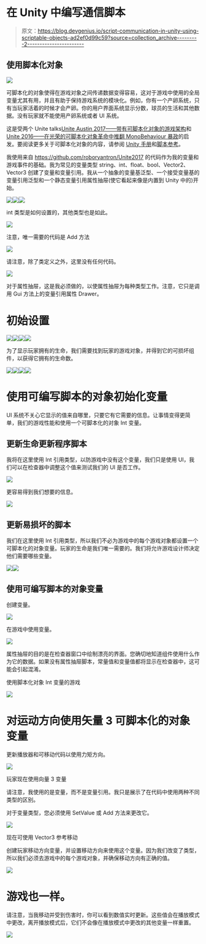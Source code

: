 # 在 Unity 中编写通信脚本

> 原文：<https://blog.devgenius.io/script-communication-in-unity-using-scriptable-objects-ad2ef0d99c59?source=collection_archive---------2----------------------->

## 使用脚本化对象

![](img/057383cde7e700ea59a23e2d09bd15a6.png)

可脚本化的对象使得在游戏对象之间传递数据变得容易，这对于游戏中使用的全局变量尤其有用，并且有助于保持游戏系统的模块化。例如，你有一个产卵系统，只有当玩家活着的时候才会产卵。你的用户界面系统显示分数，球员的生活和其他数据。没有玩家就不能使用产卵系统或者 UI 系统。

这是受两个 Unite talks[Unite Austin 2017——带有可脚本化对象的游戏架构](https://www.youtube.com/watch?v=raQ3iHhE_Kk)和[Unite 2016——在光荣的可脚本化对象革命中推翻 MonoBehaviour 暴政](https://www.youtube.com/watch?v=6vmRwLYWNRo)的启发。要阅读更多关于可脚本化对象的内容，请参阅 [Unity 手册](https://docs.unity3d.com/Manual/class-ScriptableObject.html)和[脚本参考](https://docs.unity3d.com/ScriptReference/ScriptableObject.html)。

我使用来自 https://github.com/roboryantron/Unite2017 的代码作为我的变量和游戏事件的基础。我为常见的变量类型 string、int、float、bool、Vector2、Vector3 创建了变量和变量引用。我从一个抽象的变量基泛型、一个接受变量基的变量引用泛型和一个静态变量引用属性抽屉(使它看起来像是内置到 Unity 中的)开始。

![](img/7f38cee41cfa3a34da5bc86664d42bef.png)![](img/058d5c5fabff2b13a800b6dbe1635394.png)![](img/0501e7986c3f23de896074469c1feb51.png)

int 类型是如何设置的，其他类型也是如此。

![](img/c90b6040101da5d6da4c48c7910bdf34.png)

注意，唯一需要的代码是 Add 方法

![](img/94e53cd11a69b5f9e3bf29883a8e06f5.png)

请注意，除了类定义之外，这里没有任何代码。

![](img/5418813166a626a54395d1949ae53c54.png)

对于属性抽屉，这是我必须做的，以使属性抽屉为每种类型工作。注意，它只是调用 Gui 方法上的变量引用属性 Drawer。

# 初始设置

![](img/252e39834d091ddb0aa979c78c3aa194.png)![](img/9a3f67f95868d62dee8fe7ff4fcd493b.png)![](img/923d6ae7b0e3b9f5f196028bc2179924.png)![](img/f0f453e6ca43b384e31b633664fa18f3.png)

为了显示玩家拥有的生命，我们需要找到玩家的游戏对象，并得到它的可损坏组件，以获得它拥有的生命数。

![](img/bd1122ded1850de35bfbf8f43fdfa257.png)![](img/04034dbc5714b8b7e5ca49d34be8104b.png)![](img/a30a220249353e9f43fae0a4201b1a9d.png)![](img/74009c450be43da927940cb2d671a637.png)

# 使用可编写脚本的对象初始化变量

UI 系统不关心它显示的值来自哪里，只要它有它需要的信息。让事情变得更简单，我们的游戏性能和使用一个可脚本化的对象 Int 变量。

## 更新生命更新程序脚本

我将在这里使用 Int 引用类型，以防游戏中没有这个变量，我们只是使用 UI，我们可以在检查器中调整这个值来测试我们的 UI 是否工作。

![](img/e96b1ca97a07ad6085f076cd669b8ed1.png)

更容易得到我们想要的信息。

![](img/74009c450be43da927940cb2d671a637.png)

## 更新易损坏的脚本

我们在这里使用 Int 引用类型，所以我们不必为游戏中的每个游戏对象都设置一个可脚本化的对象变量。玩家的生命是我们唯一需要的。我们将允许游戏设计师决定他们需要哪些变量。

![](img/6da1f381eae027810945f65cb2efeca6.png)![](img/e1b09e196ddb22732f530072878b4960.png)

## 使用可编写脚本的对象变量

创建变量。

![](img/057383cde7e700ea59a23e2d09bd15a6.png)

在游戏中使用变量。

![](img/7e1d60423cfcdcda28d6502da8a13bde.png)

属性抽屉的目的是在检查器窗口中绘制漂亮的界面。您确切地知道组件使用什么作为它的数据。如果没有属性抽屉脚本，常量值和变量值都将显示在检查器中，这可能会引起混淆。

使用脚本化对象 Int 变量的游戏

![](img/6347ec20a41c57e5b135f481cae39a53.png)

# 对运动方向使用矢量 3 可脚本化的对象变量

更新播放器和可移动代码以使用力矩方向。

![](img/9b15b6731453c287ea778e3765eb7f2a.png)

玩家现在使用向量 3 变量

请注意，我使用的是变量，而不是变量引用。我只是展示了在代码中使用两种不同类型的区别。

对于变量类型，您必须使用 SetValue 或 Add 方法来更改它。

![](img/92a67a2560b6e03b8ed2ab6bb8d88113.png)

现在可使用 Vector3 参考移动

创建玩家移动方向变量，并设置移动方向来使用这个变量。因为我们改变了类型，所以我们必须去游戏中的每个游戏对象，并确保移动方向有正确的值。

![](img/d78c3526bdc4ae544fde24bc176fba18.png)

# 游戏也一样。

请注意，当我移动并受到伤害时，你可以看到数值实时更新。这些值会在播放模式中更改，离开播放模式后，它们不会像在播放模式中更改的其他变量一样重置。

![](img/c8283bb14e28e94fa9d6547f4f38d7e7.png)